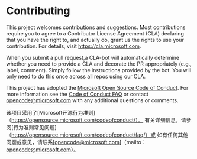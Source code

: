 
# Contributing

This project welcomes contributions and suggestions.  Most contributions require you to agree to a
Contributor License Agreement (CLA) declaring that you have the right to, and actually do, grant us
the  rights to use your contribution. For details, visit https://cla.microsoft.com.

When you submit a pull request,a CLA-bot will automatically determine whether you need to provide
a CLA and decorate the PR appropriately (e.g., label, comment). Simply follow the instructions
provided by the bot. You will only need to do this once across all repos using  our  CLA.

This project has adopted the [Microsoft Open Source Code of Conduct](https://opensource.microsoft.com/codeofconduct/).
For more information see the [Code of Conduct FAQ](https://opensource.microsoft.com/codeofconduct/faq/) or
contact [opencode@microsoft.com](mailto:opencode@microsoft.com) with any additional questions or comments.

该项目采用了[Microsoft开源行为准则]（https://opensource.microsoft.com/codeofconduct/）。
有关详细信息，请参阅[行为准则常见问题]（https://opensource.microsoft.com/codeofconduct/faq/）或
如有任何其他问题或意见，请联系[opencode@microsoft.com]（mailto：opencode@microsoft.com）。
